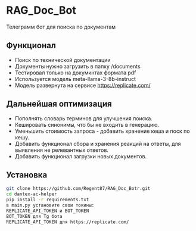 # RAG_Doc_Bot
Телеграмм бот для поиска по документам

## Функционал
- Поиск по технической документации
- Документы нужно загрузить в папку /documents
- Тестировал только на докумкнтах формата pdf
- Используется модель meta-llama-3-8b-instruct
- Модель развернута на сервисе https://replicate.com/


## Дальнейшая оптимизация
- Пополнять словарь терминов для улучшения поиска.
- Кешировать синонимы, что бы не входить в генерацию.
- Уменьшить стоимость запроса - добавить хранение кеша и поск по кешу.
- Добавить функционал сбора и хранения реакций на ответы, для выявления не релевантных ответов.
- Добавить функционал загрузки новых документов.


## Установка
```bash
git clone https://github.com/Regent87/RAG_Doc_Botr.git
cd dantex-ac-helper
pip install -r requirements.txt
в main.py установите свои токины:
REPLICATE_API_TOKEN и BOT_TOKEN
BOT_TOKEN для Tg бота
REPLICATE_API_TOKEN для https://replicate.com/







